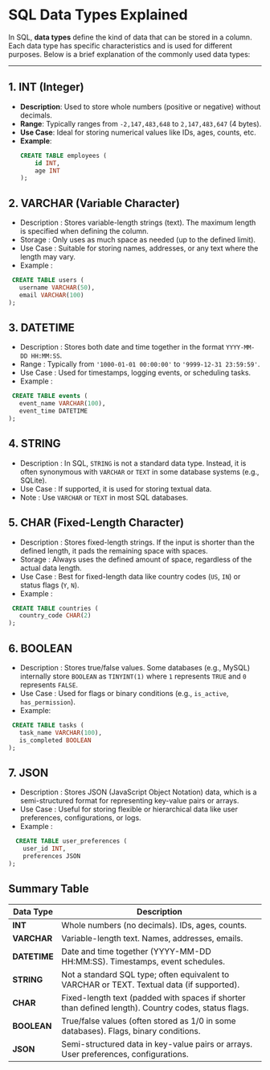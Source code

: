 # SQL Data Types Explained

In SQL, **data types** define the kind of data that can be stored in a column. Each data type has specific characteristics and is used for different purposes. Below is a brief explanation of the commonly used data types:

---

## 1. **INT (Integer)**

- **Description**: Used to store whole numbers (positive or negative) without decimals.
- **Range**: Typically ranges from `-2,147,483,648` to `2,147,483,647` (4 bytes).
- **Use Case**: Ideal for storing numerical values like IDs, ages, counts, etc.
- **Example**:
  ```sql
  CREATE TABLE employees (
      id INT,
      age INT
  );
  ```
2\. VARCHAR (Variable Character)
--------------------------------

-   Description : Stores variable-length strings (text). The maximum length is specified when defining the column.
-   Storage : Only uses as much space as needed (up to the defined limit).
-   Use Case : Suitable for storing names, addresses, or any text where the length may vary.
-   Example :
 ```sql
  CREATE TABLE users (
    username VARCHAR(50),
    email VARCHAR(100)
);
  ```
3\. DATETIME
------------

-   Description : Stores both date and time together in the format `YYYY-MM-DD HH:MM:SS`.
-   Range : Typically from `'1000-01-01 00:00:00'` to `'9999-12-31 23:59:59'`.
-   Use Case : Used for timestamps, logging events, or scheduling tasks.
-   Example :
 ```sql
  CREATE TABLE events (
    event_name VARCHAR(100),
    event_time DATETIME
);
  ```
4\. STRING
----------

-   Description : In SQL, `STRING` is not a standard data type. Instead, it is often synonymous with `VARCHAR` or `TEXT` in some database systems (e.g., SQLite).
-   Use Case : If supported, it is used for storing textual data.
-   Note : Use `VARCHAR` or `TEXT` in most SQL databases.

5\. CHAR (Fixed-Length Character)
---------------------------------

-   Description : Stores fixed-length strings. If the input is shorter than the defined length, it pads the remaining space with spaces.
-   Storage : Always uses the defined amount of space, regardless of the actual data length.
-   Use Case : Best for fixed-length data like country codes (`US`, `IN`) or status flags (`Y`, `N`).
-   Example :
 ```sql
  CREATE TABLE countries (
    country_code CHAR(2)
);
  ```

6\. BOOLEAN
-----------

-   Description : Stores true/false values. Some databases (e.g., MySQL) internally store `BOOLEAN` as `TINYINT(1)` where `1` represents `TRUE` and `0` represents `FALSE`.
-   Use Case : Used for flags or binary conditions (e.g., `is_active`, `has_permission`).
-   Example:
 ```sql
  CREATE TABLE tasks (
    task_name VARCHAR(100),
    is_completed BOOLEAN
);
  ```

7\. JSON
--------

-   Description : Stores JSON (JavaScript Object Notation) data, which is a semi-structured format for representing key-value pairs or arrays.
-   Use Case : Useful for storing flexible or hierarchical data like user preferences, configurations, or logs.
-   Example :
```sql
  CREATE TABLE user_preferences (
    user_id INT,
    preferences JSON
);
  ```
## Summary Table

| Data Type  | Description |
|------------|------------------------------------------------|
| **INT**    | Whole numbers (no decimals). IDs, ages, counts. |
| **VARCHAR** | Variable-length text. Names, addresses, emails. |
| **DATETIME** | Date and time together (YYYY-MM-DD HH:MM:SS). Timestamps, event schedules. |
| **STRING**  | Not a standard SQL type; often equivalent to VARCHAR or TEXT. Textual data (if supported). |
| **CHAR**    | Fixed-length text (padded with spaces if shorter than defined length). Country codes, status flags. |
| **BOOLEAN** | True/false values (often stored as 1/0 in some databases). Flags, binary conditions. |
| **JSON**    | Semi-structured data in key-value pairs or arrays. User preferences, configurations. |